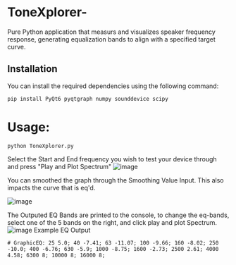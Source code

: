# ToneXplorer-
 Pure Python application that measurs and visualizes speaker frequency response, generating equalization bands to align with a specified target curve.

## Installation

You can install the required dependencies using the following command:

```bash
pip install PyQt6 pyqtgraph numpy sounddevice scipy
```


# Usage:
```bash
python ToneXplorer.py
```

Select the Start and End frequency you wish to test your device through and press "Play and Plot Spectrum"
![image](https://github.com/TheTheoM/ToneXplorer-/assets/103237702/12671b71-165c-4b33-ad13-6ee7350faa57)

You can smoothed the graph through the Smoothing Value Input. This also impacts the curve that is eq'd.

![image](https://github.com/TheTheoM/ToneXplorer-/assets/103237702/17207ffa-f986-48d1-ad28-71592ef4efb6)

The Outputed EQ Bands are printed to the console, to change the eq-bands, select one of the 5 bands on the right, and click play and plot Spectrum.
![image](https://github.com/TheTheoM/ToneXplorer-/assets/103237702/9ff691e0-597b-4f7f-a3e9-cb3033825c37)
Example EQ Output
```
# GraphicEQ: 25 5.0; 40 -7.41; 63 -11.07; 100 -9.66; 160 -8.02; 250 -10.0; 400 -6.76; 630 -5.9; 1000 -8.75; 1600 -2.73; 2500 2.61; 4000 4.58; 6300 8; 10000 8; 16000 8;
```
